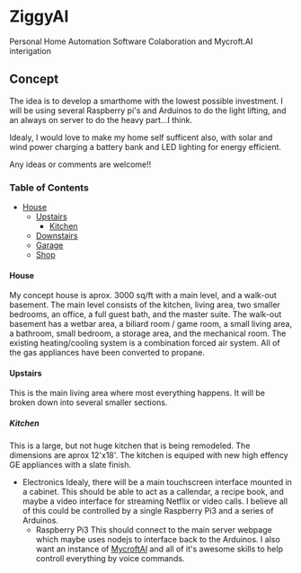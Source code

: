 # ZiggyAI
Personal Home Automation Software Colaboration and Mycroft.AI interigation

## Concept
The idea is to develop a smarthome with the lowest possible investment.
I will be using several Raspberry pi's and Arduinos to do the light lifting,
and an always on server to do the heavy part...I think.

Idealy, I would love to make my home self sufficent also, with solar and wind power
charging a battery bank and LED lighting for energy efficient.

Any ideas or comments are welcome!!

### Table of Contents
- [House](#house)
  - [Upstairs](#upstairs)
    - [Kitchen](#kitchen)
  - [Downstairs](#downstairs)
  - [Garage](#garage)
  - [Shop](#shop)
  
#### House
My concept house is aprox. 3000 sq/ft with a main level, and a walk-out basement.  The main level consists of the kitchen, living area, two smaller bedrooms, an office, a full guest bath, and the master suite.  The walk-out basement has a wetbar area, a biliard room / game room, a small living area, a bathroom, small bedroom, a storage area, and the mechanical room.  The existing heating/cooling system is a combination forced air system.  All of the gas appliances have been converted to propane.

#### Upstairs
This is the main living area where most everything happens.  It will be broken down into several smaller sections.

##### Kitchen
This is a large, but not huge kitchen that is being remodeled.  The dimensions are aprox 12'x18'.  The kitchen is equiped with new high effency GE appliances with a slate finish.
  
- Electronics
Idealy, there will be a main touchscreen interface mounted in a cabinet.  This should be able to act as a callendar, a recipe book, and maybe a video interface for streaming Netflix or video calls.  I believe all of this could be controlled by a single Raspberry Pi3 and a series of Arduinos.
  - Raspberry Pi3
  This should connect to the main server webpage which maybe uses nodejs to interface back to the Arduinos.  I also want an instance of [MycroftAI](https://github.com/MycroftAI/mycroft-core) and all of it's awesome skills to help controll everything by voice commands.
